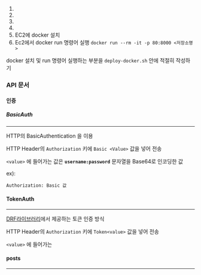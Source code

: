 1. 
2.  
3.  
4.  
5. EC2에 docker 설치
6. Ec2에서 docker run 명령어 실행 
   `docker run --rm -it -p 80:8000 <저장소명>`

docker 설치 및 run 명령어 실행하는 부분을 `deploy-docker.sh` 안에 적절히 작성하기



### API 문서



#### 인증

##### BasicAuth

---

HTTP의 BasicAuthentication 을 이용

HTTP Header의 `Authorization` 키에 `Basic <Value>` 값을 넣어 전송

`<value>` 에 들어가는 값은 **`username:password`** 문자열을 Base64로 인코딩한 값

ex):

`Authorization: Basic 값`

#### TokenAuth

---

[DRF라이브러리](https://www.django-rest-framework.org/api-guide/authentication/)에서 제공하는 토큰 인증 방식

HTTP Header의 `Authorization` 키에 `Token<value>` 값을 넣어 전송

`<value>` 에 들어가는 



#### posts

---

